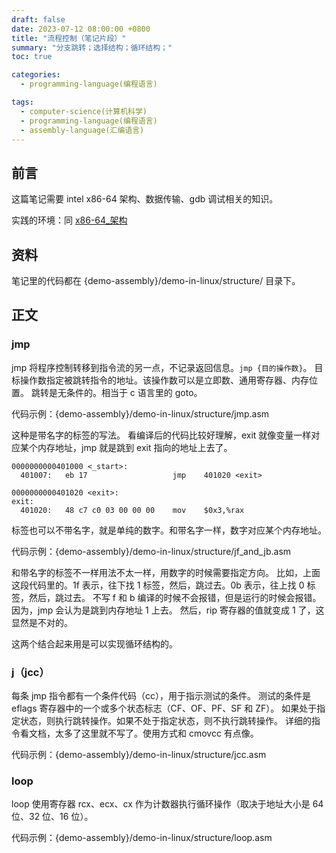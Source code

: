 ```yaml
---
draft: false
date: 2023-07-12 08:00:00 +0800
title: "流程控制（笔记片段）"
summary: "分支跳转；选择结构；循环结构；"
toc: true

categories:
  - programming-language(编程语言)

tags:
  - computer-science(计算机科学)
  - programming-language(编程语言)
  - assembly-language(汇编语言)
---
```


## 前言

这篇笔记需要 intel x86-64 架构、数据传输、gdb 调试相关的知识。

实践的环境：同 [x86-64_架构]()

## 资料

笔记里的代码都在 {demo-assembly}/demo-in-linux/structure/ 目录下。

## 正文

### jmp

jmp 将程序控制转移到指令流的另一点，不记录返回信息。`jmp {目的操作数}`。
目标操作数指定被跳转指令的地址。该操作数可以是立即数、通用寄存器、内存位置。
跳转是无条件的。相当于 c 语言里的 goto。

代码示例：{demo-assembly}/demo-in-linux/structure/jmp.asm

这种是带名字的标签的写法。
看编译后的代码比较好理解，exit 就像变量一样对应某个内存地址，jmp 就是跳到 exit 指向的地址上去了。

```
0000000000401000 <_start>:
  401007:	eb 17                	jmp    401020 <exit>

0000000000401020 <exit>:
exit:
  401020:	48 c7 c0 03 00 00 00 	mov    $0x3,%rax
```

标签也可以不带名字，就是单纯的数字。和带名字一样，数字对应某个内存地址。

代码示例：{demo-assembly}/demo-in-linux/structure/jf_and_jb.asm

和带名字的标签不一样用法不太一样，用数字的时候需要指定方向。
比如，上面这段代码里的。1f 表示，往下找 1 标签，然后，跳过去。0b 表示，往上找 0 标签，然后，跳过去。
不写 f 和 b 编译的时候不会报错，但是运行的时候会报错。因为，jmp 会认为是跳到内存地址 1 上去。
然后，rip 寄存器的值就变成 1 了，这显然是不对的。

这两个结合起来用是可以实现循环结构的。

### j（jcc）

每条 jmp 指令都有一个条件代码（cc），用于指示测试的条件。
测试的条件是 eflags 寄存器中的一个或多个状态标志（CF、OF、PF、SF 和 ZF）。
如果处于指定状态，则执行跳转操作。如果不处于指定状态，则不执行跳转操作。
详细的指令看文档，太多了这里就不写了。使用方式和 cmovcc 有点像。

代码示例：{demo-assembly}/demo-in-linux/structure/jcc.asm

### loop

loop 使用寄存器 rcx、ecx、cx 作为计数器执行循环操作（取决于地址大小是 64 位、32 位、16 位）。

代码示例：{demo-assembly}/demo-in-linux/structure/loop.asm
